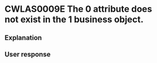# CWLAS0009E The 0 attribute does not exist in the 1 business object.

## Explanation

## User response